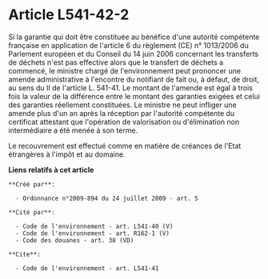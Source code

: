 # Article L541-42-2

Si la garantie qui doit être constituée au bénéfice d'une autorité compétente française en application de l'article 6 du
règlement (CE) n° 1013/2006 du Parlement européen et du Conseil du 14 juin 2006 concernant les transferts de déchets n'est
pas effective alors que le transfert de déchets a commencé, le ministre chargé de l'environnement peut prononcer une amende
administrative à l'encontre du notifiant de fait ou, à défaut, de droit, au sens du II de l'article L. 541-41. Le montant de
l'amende est égal à trois fois la valeur de la différence entre le montant des garanties exigées et celui des garanties
réellement constituées. Le ministre ne peut infliger une amende plus d'un an après la réception par l'autorité compétente du
certificat attestant que l'opération de valorisation ou d'élimination non intermédiaire a été menée à son terme.

Le recouvrement est effectué comme en matière de créances de l'Etat étrangères à l'impôt et au domaine.

**Liens relatifs à cet article**

	**Créé par**:

	  - Ordonnance n°2009-894 du 24 juillet 2009 - art. 5

	**Cité par**:

	  - Code de l'environnement - art. L541-40 (V)
	  - Code de l'environnement - art. R162-1 (V)
	  - Code des douanes - art. 38 (VD)

	**Cite**:

	  - Code de l'environnement - art. L541-41
